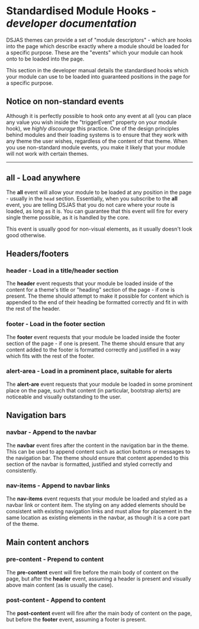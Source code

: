 # Standardised Module Hooks - *developer documentation*

DSJAS themes can provide a set of "module descriptors" - which are hooks into the page which describe exactly where a module should be loaded for a specific purpose. These are the "events" which your module can hook onto to be loaded into the page.

This section in the developer manual details the standardised hooks which your module can use to be loaded into guaranteed positions in the page for a specific purpose.

## Notice on non-standard events

Although it is perfectly possible to hook onto any event at all (you can place any value you wish inside the "triggerEvent" property on your module hook), we *highly discourage* this practice. One of the design principles behind modules and their loading systems is to ensure that they work with any theme the user wishes, regardless of the content of that theme. When you use non-standard module events, you make it likely that your module will not work with certain themes.

---

## **all** - Load anywhere

The **all** event will allow your module to be loaded at any position in the page - usually in the ``head`` section. Essentially, when you subscribe to the **all** event, you are telling DSJAS that you do not care where your route is loaded, as long as it is. You can guarantee that this event will fire for every single theme possible, as it is handled by the core.

This event is usually good for non-visual elements, as it usually doesn't look good otherwise.

## Headers/footers

### **header** - Load in a title/header section

The **header** event requests that your module be loaded inside of the content for a theme's title or "heading" section of the page - if one is present. The theme should attempt to make it possible for content which is appended to the end of their heading be formatted correctly and fit in with the rest of the header.

### **footer** - Load in the footer section

The **footer** event requests that your module be loaded inside the footer section of the page - if one is present. The theme should ensure that any content added to the footer is formatted correctly and justified in a way which fits with the rest of the footer.

### **alert-area** - Load in a prominent place, suitable for alerts

The **alert-are** event requests that your module be loaded in some prominent place on the page, such that content (in particular, bootstrap alerts) are noticeable and visually outstanding to the user.

## Navigation bars

### **navbar** - Append to the navbar

The **navbar** event fires after the content in the navigation bar in the theme. This can be used to append content such as action buttons or messages to the navigation bar. The theme should ensure that content appended to this section of the navbar is formatted, justified and styled correctly and consistently.

### **nav-items** - Append to navbar links

The **nav-items** event requests that your module be loaded and styled as a navbar link or content item. The styling on any added elements should be consistent with existing navigation links and must allow for placement in the same location as existing elements in the navbar, as though it is a core part of the theme.

## Main content anchors

### **pre-content** - Prepend to content

The **pre-content** event will fire before the main body of content on the page, but after the **header** event, assuming a header is present and visually above main content (as is usually the case).

### **post-content** - Append to content

The **post-content** event will fire after the main body of content on the page, but before the **footer** event, assuming a footer is present.
